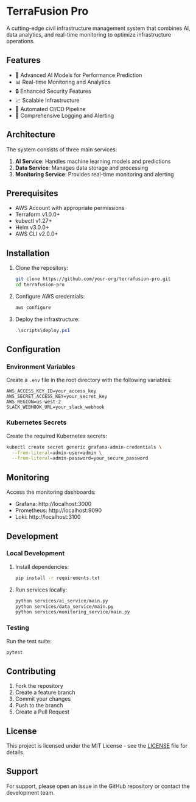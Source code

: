 # TerraFusion Pro

A cutting-edge civil infrastructure management system that combines AI, data analytics, and real-time monitoring to optimize infrastructure operations.

## Features

- 🤖 Advanced AI Models for Performance Prediction
- 📊 Real-time Monitoring and Analytics
- 🔒 Enhanced Security Features
- 📈 Scalable Infrastructure
- 🔄 Automated CI/CD Pipeline
- 📝 Comprehensive Logging and Alerting

## Architecture

The system consists of three main services:

1. **AI Service**: Handles machine learning models and predictions
2. **Data Service**: Manages data storage and processing
3. **Monitoring Service**: Provides real-time monitoring and alerting

## Prerequisites

- AWS Account with appropriate permissions
- Terraform v1.0.0+
- kubectl v1.27+
- Helm v3.0.0+
- AWS CLI v2.0.0+

## Installation

1. Clone the repository:
   ```bash
   git clone https://github.com/your-org/terrafusion-pro.git
   cd terrafusion-pro
   ```

2. Configure AWS credentials:
   ```bash
   aws configure
   ```

3. Deploy the infrastructure:
   ```powershell
   .\scripts\deploy.ps1
   ```

## Configuration

### Environment Variables

Create a `.env` file in the root directory with the following variables:

```env
AWS_ACCESS_KEY_ID=your_access_key
AWS_SECRET_ACCESS_KEY=your_secret_key
AWS_REGION=us-west-2
SLACK_WEBHOOK_URL=your_slack_webhook
```

### Kubernetes Secrets

Create the required Kubernetes secrets:

```bash
kubectl create secret generic grafana-admin-credentials \
  --from-literal=admin-user=admin \
  --from-literal=admin-password=your_secure_password
```

## Monitoring

Access the monitoring dashboards:

- Grafana: http://localhost:3000
- Prometheus: http://localhost:9090
- Loki: http://localhost:3100

## Development

### Local Development

1. Install dependencies:
   ```bash
   pip install -r requirements.txt
   ```

2. Run services locally:
   ```bash
   python services/ai_service/main.py
   python services/data_service/main.py
   python services/monitoring_service/main.py
   ```

### Testing

Run the test suite:
```bash
pytest
```

## Contributing

1. Fork the repository
2. Create a feature branch
3. Commit your changes
4. Push to the branch
5. Create a Pull Request

## License

This project is licensed under the MIT License - see the [LICENSE](LICENSE) file for details.

## Support

For support, please open an issue in the GitHub repository or contact the development team.
